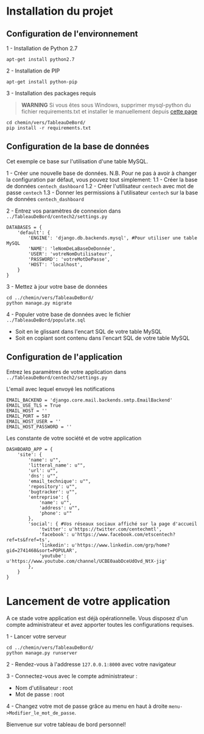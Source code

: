 # Installation du projet

## Configuration de l'environnement

 1 - Installation de Python 2.7

```apt-get install python2.7```

 2 - Installation de PIP

```apt-get install python-pip```

 3 - Installation des packages requis

>**WARNING** Si vous êtes sous Windows, supprimer mysql-python du fichier requirements.txt et installer le manuellement depuis [cette page](https://pypi.python.org/pypi/MySQL-python/1.2.5)

```
cd chemin/vers/TableauDeBord/
pip install -r requirements.txt
```

## Configuration de la base de données

Cet exemple ce base sur l'utilisation d'une table MySQL.

 1 - Créer une nouvelle base de données. N.B. Pour ne pas à avoir à changer la configuration par défaut, vous pouvez tout simplement:
 1.1 - Créer la base de données `centech_dashboard`
 1.2 - Créer l'utilisateur `centech` avec mot de passe `centech`
 1.3 - Donner les permissions à l'utilisateur `centech` sur la base de données `centech_dashboard`

 2 - Entrez vos paramètres de connexion dans `../TableauDeBord/centech2/settings.py`

```
DATABASES = {
    'default': {
        'ENGINE': 'django.db.backends.mysql', #Pour utiliser une table MySQL
        'NAME': 'leNomDeLaBaseDeDonnée',
        'USER': 'votreNomDutilisateur',
        'PASSWORD': 'votreMotDePasse',
        'HOST': 'localhost',
    }
}
```
 3 - Mettez à jour votre base de données

 ```
 cd ../chemin/vers/TableauDeBord/
 python manage.py migrate
 ```

 4 - Populer votre base de données avec le fichier `../TableauDeBord/populate.sql`
  * Soit en le glissant dans l'encart SQL de votre table MySQL
  * Soit en copiant sont contenu dans l'encart SQL de votre table MySQL

## Configuration de l'application

Entrez les paramètres de votre application dans `../TableauDeBord/centech2/settings.py`

L'email avec lequel envoyé les notifications
```
EMAIL_BACKEND = 'django.core.mail.backends.smtp.EmailBackend'
EMAIL_USE_TLS = True
EMAIL_HOST = ''
EMAIL_PORT = 587
EMAIL_HOST_USER = ''
EMAIL_HOST_PASSWORD = ''
```

Les constante de votre société et de votre application
```
DASHBOARD_APP = {
    'site': {
        'name': u"",
        'litteral_name': u"",
        'url': u"",
        'dns': u"",
        'email_technique': u"",
        'repository': u"",
        'bugtracker': u"",
        'entreprise': {
            'name': u"",
            'address': u"",
            'phone': u""
        },
        'social': { #Vos réseaux sociaux affiché sur la page d'accueil
            'twitter': u'https://twitter.com/centechmtl',
            'facebook': u'https://www.facebook.com/etscentech?ref=ts&fref=ts',
            'linkedin': u'https://www.linkedin.com/grp/home?gid=2741468&sort=POPULAR',
            'youtube': u'https://www.youtube.com/channel/UCBE0aabDceUdOvd_NtX-jig'
        },
    }
}
```

# Lancement de votre application

A ce stade votre application est déjà opérationnelle. Vous disposez d'un compte administrateur et avez apporter toutes les configurations requises.

1 - Lancer votre serveur
```
cd ../chemin/vers/TableauDeBord/
python manage.py runserver
```

 2 - Rendez-vous à l'addresse `127.0.0.1:8000` avec votre navigateur

 3 - Connectez-vous avec le compte administrateur :
 * Nom d'utilisateur : root
 * Mot de passe : root

4 - Changez votre mot de passe grâce au menu en haut à droite `menu->Modifier_le_mot_de_passe`.

Bienvenue sur votre tableau de bord personnel!

